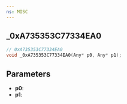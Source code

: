 ```yaml
---
ns: MISC
---
```

## _0xA735353C77334EA0

```c
// 0xA735353C77334EA0
void _0xA735353C77334EA0(Any* p0, Any* p1);
```


## Parameters
* **p0**: 
* **p1**: 

